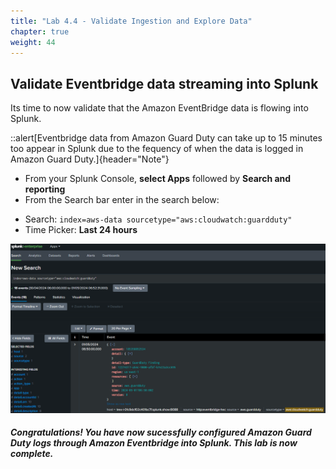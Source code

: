 ```yaml
---
title: "Lab 4.4 - Validate Ingestion and Explore Data"
chapter: true
weight: 44
---
```


## Validate Eventbridge data streaming into Splunk
Its time to now validate that the Amazon EventBridge data is flowing into Splunk.

::alert[Eventbridge data from Amazon Guard Duty can take up to 15 minutes too appear in Splunk due to the fequency of when the data is logged in Amazon Guard Duty.]{header="Note"}

- From your Splunk Console, **select Apps** followed by **Search and reporting**
- From the Search bar enter in the search below:

* Search: `index=aws-data sourcetype="aws:cloudwatch:guardduty"`
* Time Picker: **Last 24 hours**


![splunkguardduty](/static/40_eventbridge/splunk_guardduty.png)


##### Congratulations! You have now sucessfully configured Amazon Guard Duty logs through Amazon Eventbridge into Splunk. This lab is now complete.